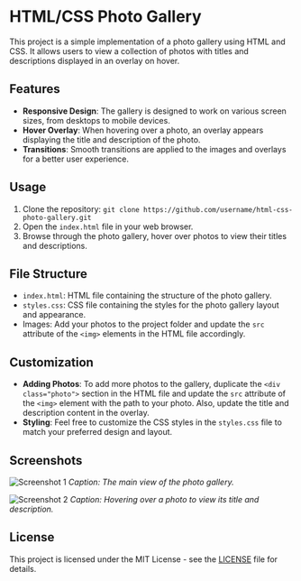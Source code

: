 # HTML/CSS Photo Gallery

This project is a simple implementation of a photo gallery using HTML and CSS. It allows users to view a collection of photos with titles and descriptions displayed in an overlay on hover.

## Features

- **Responsive Design**: The gallery is designed to work on various screen sizes, from desktops to mobile devices.
- **Hover Overlay**: When hovering over a photo, an overlay appears displaying the title and description of the photo.
- **Transitions**: Smooth transitions are applied to the images and overlays for a better user experience.

## Usage

1. Clone the repository: `git clone https://github.com/username/html-css-photo-gallery.git`
2. Open the `index.html` file in your web browser.
3. Browse through the photo gallery, hover over photos to view their titles and descriptions.

## File Structure

- `index.html`: HTML file containing the structure of the photo gallery.
- `styles.css`: CSS file containing the styles for the photo gallery layout and appearance.
- Images: Add your photos to the project folder and update the `src` attribute of the `<img>` elements in the HTML file accordingly.

## Customization

- **Adding Photos**: To add more photos to the gallery, duplicate the `<div class="photo">` section in the HTML file and update the `src` attribute of the `<img>` element with the path to your photo. Also, update the title and description content in the overlay.
- **Styling**: Feel free to customize the CSS styles in the `styles.css` file to match your preferred design and layout.

## Screenshots

![Screenshot 1](screenshots/screenshot1.png)
*Caption: The main view of the photo gallery.*

![Screenshot 2](screenshots/screenshot2.png)
*Caption: Hovering over a photo to view its title and description.*

## License

This project is licensed under the MIT License - see the [LICENSE](LICENSE) file for details.
